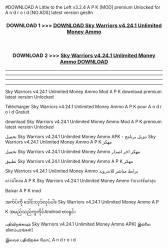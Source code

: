 #DOWNLOAD A Little to the Left v3.2.4 A P K [MOD] premium Unlocked for A n d r o i d [NO.ADS] latest version ges9n 



<div align="center">

<h3>DOWNLOAD 1 >>> <a href="https://getmod1.web.app/?judule=Btd Battles">DOWNLOAD Sky Warriors v4.24.1 Unlimited Money Ammo </a></h3><br>

<h3>DOWNLOAD 2 >>> <a href="https://getmod1.web.app/?judule=Btd Battles">Sky Warriors v4.24.1 Unlimited Money Ammo  DOWNLOAD </a></h3>

</div>


----------------------------------------------------------

----------------------------------------------------------

----------------------------------------------------------

----------------------------------------------------------


Sky Warriors v4.24.1 Unlimited Money Ammo  Mod A P K download premium latest version Unlocked

Télécharger Sky Warriors v4.24.1 Unlimited Money Ammo  A P K pour A n d r o i d Gratuit

download Sky Warriors v4.24.1 Unlimited Money Ammo  Mod A P K premium latest version Unlocked

تحميل Sky Warriors v4.24.1 Unlimited Money Ammo  APK - تنزيل برنامج Sky Warriors v4.24.1 Unlimited Money Ammo  A P K مهكر

تحميل Sky Warriors v4.24.1 Unlimited Money Ammo  مهكر اخر اصدار

تطبيق Sky Warriors v4.24.1 Unlimited Money Ammo  A P K مهكر

Sky Warriors v4.24.1 Unlimited Money Ammo  برابط مباشر للاندرويد

ดาวน์โหลด A P K Sky Warriors v4.24.1 Unlimited Money Ammo  รับเวอร์ชันล่าสุด

Baixar A P K mod

အက်ပ်ကို ဒေါင်းလုဒ်လုပ်ပါ။ Sky Warriors v4.24.1 Unlimited Money Ammo  A P K အမည်သည်ကူကိုင်Andriod ဗားရှင်း

பதிவிறக்கவும் Sky Warriors v4.24.1 Unlimited Money Ammo  APK[ இல்லை விளம்பரங்கள்] 
 
இலவச பதிவிறக்க மோட் A n d r o i d



